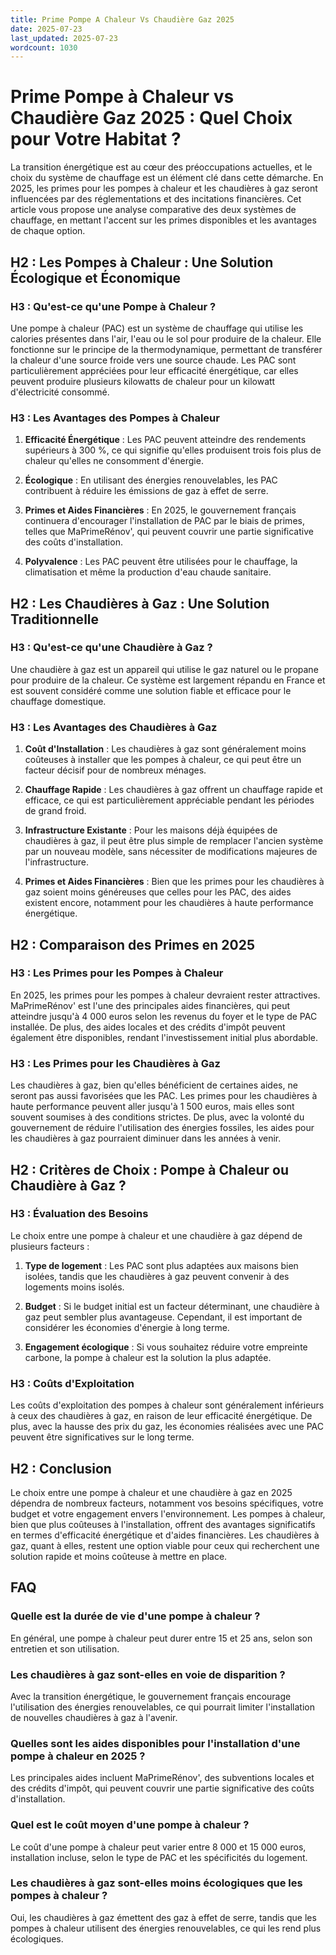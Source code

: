 ```yaml
---
title: Prime Pompe A Chaleur Vs Chaudière Gaz 2025
date: 2025-07-23
last_updated: 2025-07-23
wordcount: 1030
---
```


# Prime Pompe à Chaleur vs Chaudière Gaz 2025 : Quel Choix pour Votre Habitat ?

La transition énergétique est au cœur des préoccupations actuelles, et le choix du système de chauffage est un élément clé dans cette démarche. En 2025, les primes pour les pompes à chaleur et les chaudières à gaz seront influencées par des réglementations et des incitations financières. Cet article vous propose une analyse comparative des deux systèmes de chauffage, en mettant l'accent sur les primes disponibles et les avantages de chaque option.

## H2 : Les Pompes à Chaleur : Une Solution Écologique et Économique

### H3 : Qu'est-ce qu'une Pompe à Chaleur ?

Une pompe à chaleur (PAC) est un système de chauffage qui utilise les calories présentes dans l'air, l'eau ou le sol pour produire de la chaleur. Elle fonctionne sur le principe de la thermodynamique, permettant de transférer la chaleur d'une source froide vers une source chaude. Les PAC sont particulièrement appréciées pour leur efficacité énergétique, car elles peuvent produire plusieurs kilowatts de chaleur pour un kilowatt d'électricité consommé.

### H3 : Les Avantages des Pompes à Chaleur

1. **Efficacité Énergétique** : Les PAC peuvent atteindre des rendements supérieurs à 300 %, ce qui signifie qu'elles produisent trois fois plus de chaleur qu'elles ne consomment d'énergie.
   
2. **Écologique** : En utilisant des énergies renouvelables, les PAC contribuent à réduire les émissions de gaz à effet de serre.

3. **Primes et Aides Financières** : En 2025, le gouvernement français continuera d'encourager l'installation de PAC par le biais de primes, telles que MaPrimeRénov', qui peuvent couvrir une partie significative des coûts d'installation.

4. **Polyvalence** : Les PAC peuvent être utilisées pour le chauffage, la climatisation et même la production d'eau chaude sanitaire.

## H2 : Les Chaudières à Gaz : Une Solution Traditionnelle

### H3 : Qu'est-ce qu'une Chaudière à Gaz ?

Une chaudière à gaz est un appareil qui utilise le gaz naturel ou le propane pour produire de la chaleur. Ce système est largement répandu en France et est souvent considéré comme une solution fiable et efficace pour le chauffage domestique.

### H3 : Les Avantages des Chaudières à Gaz

1. **Coût d'Installation** : Les chaudières à gaz sont généralement moins coûteuses à installer que les pompes à chaleur, ce qui peut être un facteur décisif pour de nombreux ménages.

2. **Chauffage Rapide** : Les chaudières à gaz offrent un chauffage rapide et efficace, ce qui est particulièrement appréciable pendant les périodes de grand froid.

3. **Infrastructure Existante** : Pour les maisons déjà équipées de chaudières à gaz, il peut être plus simple de remplacer l'ancien système par un nouveau modèle, sans nécessiter de modifications majeures de l'infrastructure.

4. **Primes et Aides Financières** : Bien que les primes pour les chaudières à gaz soient moins généreuses que celles pour les PAC, des aides existent encore, notamment pour les chaudières à haute performance énergétique.

## H2 : Comparaison des Primes en 2025

### H3 : Les Primes pour les Pompes à Chaleur

En 2025, les primes pour les pompes à chaleur devraient rester attractives. MaPrimeRénov' est l'une des principales aides financières, qui peut atteindre jusqu'à 4 000 euros selon les revenus du foyer et le type de PAC installée. De plus, des aides locales et des crédits d'impôt peuvent également être disponibles, rendant l'investissement initial plus abordable.

### H3 : Les Primes pour les Chaudières à Gaz

Les chaudières à gaz, bien qu'elles bénéficient de certaines aides, ne seront pas aussi favorisées que les PAC. Les primes pour les chaudières à haute performance peuvent aller jusqu'à 1 500 euros, mais elles sont souvent soumises à des conditions strictes. De plus, avec la volonté du gouvernement de réduire l'utilisation des énergies fossiles, les aides pour les chaudières à gaz pourraient diminuer dans les années à venir.

## H2 : Critères de Choix : Pompe à Chaleur ou Chaudière à Gaz ?

### H3 : Évaluation des Besoins

Le choix entre une pompe à chaleur et une chaudière à gaz dépend de plusieurs facteurs :

1. **Type de logement** : Les PAC sont plus adaptées aux maisons bien isolées, tandis que les chaudières à gaz peuvent convenir à des logements moins isolés.

2. **Budget** : Si le budget initial est un facteur déterminant, une chaudière à gaz peut sembler plus avantageuse. Cependant, il est important de considérer les économies d'énergie à long terme.

3. **Engagement écologique** : Si vous souhaitez réduire votre empreinte carbone, la pompe à chaleur est la solution la plus adaptée.

### H3 : Coûts d'Exploitation

Les coûts d'exploitation des pompes à chaleur sont généralement inférieurs à ceux des chaudières à gaz, en raison de leur efficacité énergétique. De plus, avec la hausse des prix du gaz, les économies réalisées avec une PAC peuvent être significatives sur le long terme.

## H2 : Conclusion

Le choix entre une pompe à chaleur et une chaudière à gaz en 2025 dépendra de nombreux facteurs, notamment vos besoins spécifiques, votre budget et votre engagement envers l'environnement. Les pompes à chaleur, bien que plus coûteuses à l'installation, offrent des avantages significatifs en termes d'efficacité énergétique et d'aides financières. Les chaudières à gaz, quant à elles, restent une option viable pour ceux qui recherchent une solution rapide et moins coûteuse à mettre en place.

## FAQ

### Quelle est la durée de vie d'une pompe à chaleur ?

En général, une pompe à chaleur peut durer entre 15 et 25 ans, selon son entretien et son utilisation.

### Les chaudières à gaz sont-elles en voie de disparition ?

Avec la transition énergétique, le gouvernement français encourage l'utilisation des énergies renouvelables, ce qui pourrait limiter l'installation de nouvelles chaudières à gaz à l'avenir.

### Quelles sont les aides disponibles pour l'installation d'une pompe à chaleur en 2025 ?

Les principales aides incluent MaPrimeRénov', des subventions locales et des crédits d'impôt, qui peuvent couvrir une partie significative des coûts d'installation.

### Quel est le coût moyen d'une pompe à chaleur ?

Le coût d'une pompe à chaleur peut varier entre 8 000 et 15 000 euros, installation incluse, selon le type de PAC et les spécificités du logement.

### Les chaudières à gaz sont-elles moins écologiques que les pompes à chaleur ?

Oui, les chaudières à gaz émettent des gaz à effet de serre, tandis que les pompes à chaleur utilisent des énergies renouvelables, ce qui les rend plus écologiques.